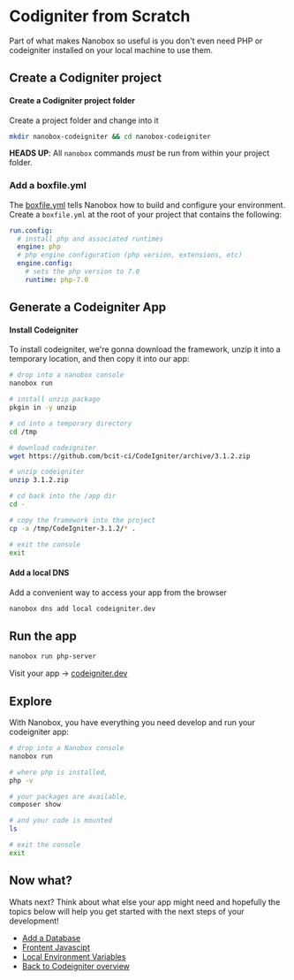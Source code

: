 # Codigniter from Scratch
Part of what makes Nanobox so useful is you don't even need PHP or codeigniter installed on your local machine to use them.

## Create a Codigniter project

#### Create a Codigniter project folder
Create a project folder and change into it

```bash
mkdir nanobox-codeigniter && cd nanobox-codeigniter
```

**HEADS UP**: All `nanobox` commands *must* be run from within your project folder.

### Add a boxfile.yml
The [boxfile.yml](https://docs.nanobox.io/boxfile/) tells Nanobox how to build and configure your environment. Create a `boxfile.yml` at the root of your project that contains the following:

```yaml
run.config:
  # install php and associated runtimes
  engine: php
  # php engine configuration (php version, extensions, etc)
  engine.config:
    # sets the php version to 7.0
    runtime: php-7.0
```

## Generate a Codeigniter App

#### Install Codeigniter

To install codeigniter, we're gonna download the framework, unzip it into a temporary location, and then copy it into our app:

```bash
# drop into a nanobox console
nanobox run

# install unzip package
pkgin in -y unzip

# cd into a temporary directory
cd /tmp

# download codeigniter
wget https://github.com/bcit-ci/CodeIgniter/archive/3.1.2.zip

# unzip codeigniter
unzip 3.1.2.zip

# cd back into the /app dir
cd -

# copy the framework into the project
cp -a /tmp/CodeIgniter-3.1.2/* .

# exit the console
exit
```

#### Add a local DNS
Add a convenient way to access your app from the browser

```bash
nanobox dns add local codeigniter.dev
```

## Run the app

```bash
nanobox run php-server
```

Visit your app -> [codeigniter.dev](http://codeigniter.dev)

## Explore
With Nanobox, you have everything you need develop and run your codeigniter app:

```bash
# drop into a Nanobox console
nanobox run

# where php is installed,
php -v

# your packages are available,
composer show

# and your code is mounted
ls

# exit the console
exit
```

## Now what?
Whats next? Think about what else your app might need and hopefully the topics below will help you get started with the next steps of your development!

* [Add a Database](/php/codeigniter/add-a-database)
* [Frontent Javascipt](/php/codeigniter/frontend-javascript)
* [Local Environment Variables](/php/codeigniter/local-evars)
* [Back to Codeigniter overview](/php/codeigniter)
